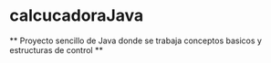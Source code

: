 # calcucadoraJava

** Proyecto sencillo de Java donde se trabaja conceptos basicos y estructuras de control **
